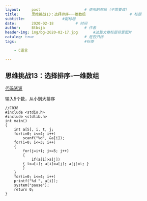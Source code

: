 ```yaml
---
layout:     post   				    # 使用的布局（不需要改）
title:      思维挑战13：选择排序-一维数组				    # 标题 
subtitle:                 #副标题
date:       2020-02-18			# 时间
author:     Btbsja					# 作者
header-img: img/bg-2020-02-17.jpg 	    #这篇文章标题背景图片
catalog: true 						# 是否归档
tags:								#标签

    - C语言

---
```


思维挑战13：选择排序-一维数组
-

[代码资源](https://download.csdn.net/download/Btbsja/12155129)

输入5个数，从小到大排序

    //C038
    #include <stdio.h>
    #include <stdlib.h>
    int main()
    {
        int a[5], i, t, j;
        for(i=0; i<=4; i++)
            scanf("%d", &a[i]);
        for(i=0; i<=3; i++)
        {
            for(j=i+1; j<=5; j++)
            {
                if(a[i]>a[j])
            { t=a[i]; a[i]=a[j]; a[j]=t; }
            }
        }
        for(i=0; i<=4; i++)
        printf("%d ", a[i]);
        system("pause");
        return 0;
    }